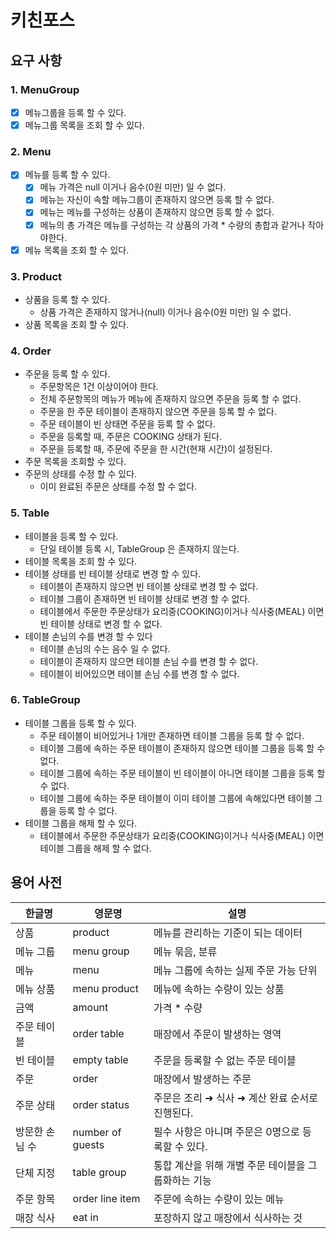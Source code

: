 # 키친포스

## 요구 사항

### 1. MenuGroup
- [x] 메뉴그룹을 등록 할 수 있다.
- [x] 메뉴그룹 목록을 조회 할 수 있다.

### 2. Menu 
- [x] 메뉴를 등록 할 수 있다.
    - [x] 메뉴 가격은 null 이거나 음수(0원 미만) 일 수 없다.
    - [x] 메뉴는 자신이 속할 메뉴그룹이 존재하지 않으면 등록 할 수 없다.
    - [x] 메뉴는 메뉴를 구성하는 상품이 존재하지 않으면 등록 할 수 없다.
    - [x] 메뉴의 총 가격은 메뉴를 구성하는 각 상품의 가격 * 수량의 총합과 같거나 작아야한다.
- [x] 메뉴 목록을 조회 할 수 있다.

### 3. Product
- 상품을 등록 할 수 있다.
    - 상품 가격은 존재하지 않거나(null) 이거나 음수(0원 미만) 일 수 없다.
- 상품 목록을 조회 할 수 있다.

### 4. Order
- 주문을 등록 할 수 있다.
    - 주문항목은 1건 이상이어야 한다.
    - 전체 주문항목의 메뉴가 메뉴에 존재하지 않으면 주문을 등록 할 수 없다. 
    - 주문을 한 주문 테이블이 존재하지 않으면 주문을 등록 할 수 없다.
    - 주문 테이블이 빈 상태면 주문을 등록 할 수 없다.
    - 주문을 등록할 때, 주문은 COOKING 상태가 된다.
    - 주문을 등록할 때, 주문에 주문을 한 시간(현재 시간)이 설정된다.
- 주문 목록을 조회할 수 있다.
- 주문의 상태를 수정 할 수 있다.
    - 이미 완료된 주문은 상태를 수정 할 수 없다.

### 5. Table
- 테이블을 등록 할 수 있다.
    - 단일 테이블 등록 시, TableGroup 은 존재하지 않는다.
- 테이블 목록을 조회 할 수 있다.
- 테이블 상태를 빈 테이블 상태로 변경 할 수 있다.
  - 테이블이 존재하지 않으면 빈 테이블 상태로 변경 할 수 없다.
  - 테이블 그룹이 존재하면 빈 테이블 상태로 변경 할 수 없다.
  - 테이블에서 주문한 주문상태가 요리중(COOKING)이거나 식사중(MEAL) 이면 빈 테이블 상태로 변경 할 수 없다.
- 테이블 손님의 수를 변경 할 수 있다
  - 테이블 손님의 수는 음수 일 수 없다.
  - 테이블이 존재하지 않으면 테이블 손님 수를 변경 할 수 없다.
  - 테이블이 비어있으면 테이블 손님 수를 변경 할 수 없다.

### 6. TableGroup
- 테이블 그룹을 등록 할 수 있다.
  - 주문 테이블이 비어있거나 1개만 존재하면 테이블 그룹을 등록 할 수 없다.
  - 테이블 그룹에 속하는 주문 테이블이 존재하지 않으면 테이블 그룹을 등록 할 수 없다.
  - 테이블 그룹에 속하는 주문 테이블이 빈 테이블이 아니면 테이블 그룹을 등록 할 수 없다.
  - 테이블 그룹에 속하는 주문 테이블이 이미 테이블 그룹에 속해있다면 테이블 그룹을 등록 할 수 없다.
- 테이블 그룹을 해제 할 수 있다.
  - 테이블에서 주문한 주문상태가 요리중(COOKING)이거나 식사중(MEAL) 이면 테이블 그룹을 해제 할 수 없다.

## 용어 사전

| 한글명 | 영문명 | 설명 |
| --- | --- | --- |
| 상품 | product | 메뉴를 관리하는 기준이 되는 데이터 |
| 메뉴 그룹 | menu group | 메뉴 묶음, 분류 |
| 메뉴 | menu | 메뉴 그룹에 속하는 실제 주문 가능 단위 |
| 메뉴 상품 | menu product | 메뉴에 속하는 수량이 있는 상품 |
| 금액 | amount | 가격 * 수량 |
| 주문 테이블 | order table | 매장에서 주문이 발생하는 영역 |
| 빈 테이블 | empty table | 주문을 등록할 수 없는 주문 테이블 |
| 주문 | order | 매장에서 발생하는 주문 |
| 주문 상태 | order status | 주문은 조리 ➜ 식사 ➜ 계산 완료 순서로 진행된다. |
| 방문한 손님 수 | number of guests | 필수 사항은 아니며 주문은 0명으로 등록할 수 있다. |
| 단체 지정 | table group | 통합 계산을 위해 개별 주문 테이블을 그룹화하는 기능 |
| 주문 항목 | order line item | 주문에 속하는 수량이 있는 메뉴 |
| 매장 식사 | eat in | 포장하지 않고 매장에서 식사하는 것 |

